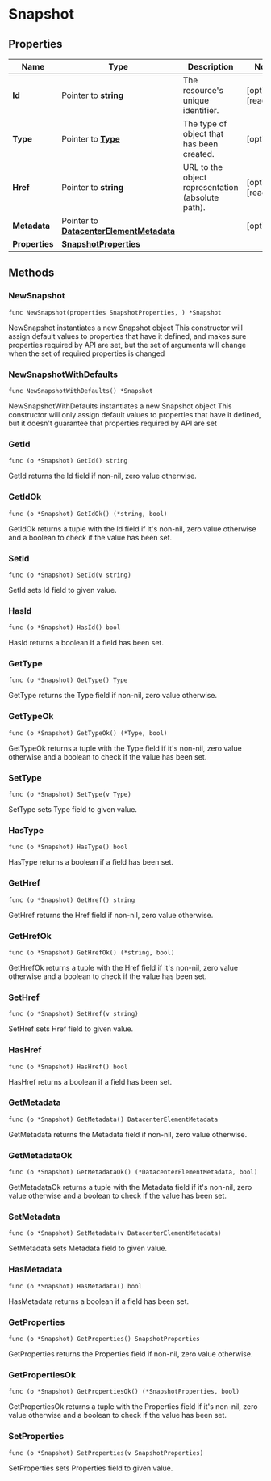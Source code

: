 # Snapshot

## Properties

|Name | Type | Description | Notes|
|------------ | ------------- | ------------- | -------------|
|**Id** | Pointer to **string** | The resource&#39;s unique identifier. | [optional] [readonly] |
|**Type** | Pointer to [**Type**](Type.md) | The type of object that has been created. | [optional] |
|**Href** | Pointer to **string** | URL to the object representation (absolute path). | [optional] [readonly] |
|**Metadata** | Pointer to [**DatacenterElementMetadata**](DatacenterElementMetadata.md) |  | [optional] |
|**Properties** | [**SnapshotProperties**](SnapshotProperties.md) |  | |

## Methods

### NewSnapshot

`func NewSnapshot(properties SnapshotProperties, ) *Snapshot`

NewSnapshot instantiates a new Snapshot object
This constructor will assign default values to properties that have it defined,
and makes sure properties required by API are set, but the set of arguments
will change when the set of required properties is changed

### NewSnapshotWithDefaults

`func NewSnapshotWithDefaults() *Snapshot`

NewSnapshotWithDefaults instantiates a new Snapshot object
This constructor will only assign default values to properties that have it defined,
but it doesn't guarantee that properties required by API are set

### GetId

`func (o *Snapshot) GetId() string`

GetId returns the Id field if non-nil, zero value otherwise.

### GetIdOk

`func (o *Snapshot) GetIdOk() (*string, bool)`

GetIdOk returns a tuple with the Id field if it's non-nil, zero value otherwise
and a boolean to check if the value has been set.

### SetId

`func (o *Snapshot) SetId(v string)`

SetId sets Id field to given value.

### HasId

`func (o *Snapshot) HasId() bool`

HasId returns a boolean if a field has been set.

### GetType

`func (o *Snapshot) GetType() Type`

GetType returns the Type field if non-nil, zero value otherwise.

### GetTypeOk

`func (o *Snapshot) GetTypeOk() (*Type, bool)`

GetTypeOk returns a tuple with the Type field if it's non-nil, zero value otherwise
and a boolean to check if the value has been set.

### SetType

`func (o *Snapshot) SetType(v Type)`

SetType sets Type field to given value.

### HasType

`func (o *Snapshot) HasType() bool`

HasType returns a boolean if a field has been set.

### GetHref

`func (o *Snapshot) GetHref() string`

GetHref returns the Href field if non-nil, zero value otherwise.

### GetHrefOk

`func (o *Snapshot) GetHrefOk() (*string, bool)`

GetHrefOk returns a tuple with the Href field if it's non-nil, zero value otherwise
and a boolean to check if the value has been set.

### SetHref

`func (o *Snapshot) SetHref(v string)`

SetHref sets Href field to given value.

### HasHref

`func (o *Snapshot) HasHref() bool`

HasHref returns a boolean if a field has been set.

### GetMetadata

`func (o *Snapshot) GetMetadata() DatacenterElementMetadata`

GetMetadata returns the Metadata field if non-nil, zero value otherwise.

### GetMetadataOk

`func (o *Snapshot) GetMetadataOk() (*DatacenterElementMetadata, bool)`

GetMetadataOk returns a tuple with the Metadata field if it's non-nil, zero value otherwise
and a boolean to check if the value has been set.

### SetMetadata

`func (o *Snapshot) SetMetadata(v DatacenterElementMetadata)`

SetMetadata sets Metadata field to given value.

### HasMetadata

`func (o *Snapshot) HasMetadata() bool`

HasMetadata returns a boolean if a field has been set.

### GetProperties

`func (o *Snapshot) GetProperties() SnapshotProperties`

GetProperties returns the Properties field if non-nil, zero value otherwise.

### GetPropertiesOk

`func (o *Snapshot) GetPropertiesOk() (*SnapshotProperties, bool)`

GetPropertiesOk returns a tuple with the Properties field if it's non-nil, zero value otherwise
and a boolean to check if the value has been set.

### SetProperties

`func (o *Snapshot) SetProperties(v SnapshotProperties)`

SetProperties sets Properties field to given value.




